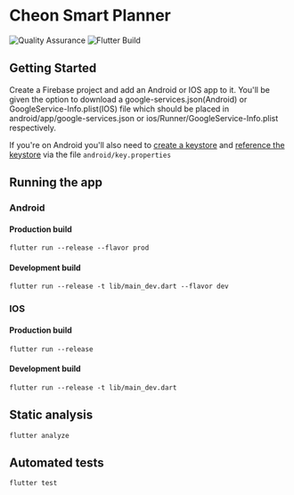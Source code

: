 # Cheon Smart Planner
![Quality Assurance](https://github.com/Cheon-App/planner/workflows/Quality%20Assurance/badge.svg) ![Flutter Build](https://github.com/Cheon-App/planner/workflows/Flutter%20Build/badge.svg)

## Getting Started
Create a Firebase project and add an Android or IOS app to it. You'll be given the option to download a google-services.json(Android) or GoogleService-Info.plist(IOS) file which should be placed in android/app/google-services.json or ios/Runner/GoogleService-Info.plist respectively.

If you're on Android you'll also need to [create a keystore](https://flutter.dev/docs/deployment/android#create-a-keystore) and [reference the keystore](https://flutter.dev/docs/deployment/android#create-a-keystore) via the file `android/key.properties`

## Running the app
### Android

#### Production build

`flutter run --release --flavor prod`

#### Development build

`flutter run --release -t lib/main_dev.dart --flavor dev`

### IOS

#### Production build

`flutter run --release`

#### Development build

`flutter run --release -t lib/main_dev.dart`

## Static analysis

`flutter analyze`

## Automated tests

`flutter test`
